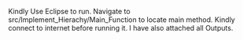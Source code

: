 Kindly Use Eclipse to run. Navigate to src/Implement_Hierachy/Main_Function to locate main method. Kindly connect to internet before running it. I have also attached all Outputs.
